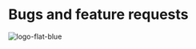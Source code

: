 # Bugs and feature requests
![logo-flat-blue](https://github.com/sourcelocation/WhileMomIsAway-issues/assets/52459150/954f7aa7-b607-4dce-9b0a-f42284a0772d)
